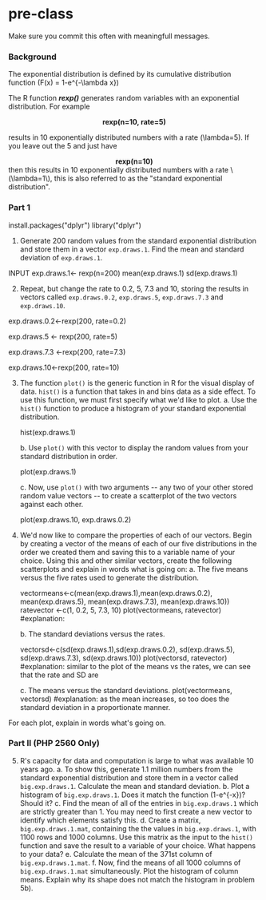 # pre-class


Make sure you commit this often with meaningfull messages. 

### Background

The exponential distribution is defined by its cumulative distribution function
\(F(x) = 1-e^{-\lambda x}\)

The R function ***rexp()*** generates random variables with an exponential distribution. For example 
<center><strong>rexp(n=10, rate=5)</strong> </center>

results in 10 exponentially distributed numbers with a rate \(\lambda=5\). If you leave out the 5 and just have
<center><strong>rexp(n=10) </strong></center>
then this results in 10 exponentially distributed numbers with a rate \(\lambda=1\), this is also referred to as the "standard exponential distribution". 

### Part 1
install.packages("dplyr")
library("dplyr")

1. Generate 200 random values from the standard exponential distribution and store them in a vector `exp.draws.1`.  Find the mean and standard deviation of `exp.draws.1`.

INPUT
exp.draws.1<- rexp(n=200)
mean(exp.draws.1)
sd(exp.draws.1)

2. Repeat, but change the rate to 0.2, 5, 7.3 and 10, storing the results in vectors called  `exp.draws.0.2`,  `exp.draws.5`,  `exp.draws.7.3` and  `exp.draws.10`. 

  exp.draws.0.2<-rexp(200, rate=0.2)
  
  exp.draws.5 <- rexp(200, rate=5)
  
  exp.draws.7.3 <-rexp(200, rate=7.3)
  
  exp.draws.10<-rexp(200, rate=10)

3. The function `plot()` is the generic function in R for the visual display of data. `hist()` is a function that takes in and bins data as a side effect. To use this function, we must first specify what we'd like to plot.
    a. Use the `hist()` function to produce a histogram of your standard exponential distribution. 
    
    hist(exp.draws.1)
    
    b. Use `plot()` with this vector to display the random values from your standard distribution in order.
    
    plot(exp.draws.1)
    
    c. Now, use `plot()` with two arguments -- any two of your other stored random value vectors -- to create a scatterplot of the two vectors against each other.
    
    plot(exp.draws.10, exp.draws.0.2)

4. We'd now like to compare the properties of each of our vectors. Begin by creating a vector of the means of each of our five distributions in the order we created them and saving this to a variable name of your choice. Using this and other similar vectors, create the following scatterplots and explain in words what is going on:
    a. The five means versus the five rates used to generate the distribution.
    
    vectormeans<-c(mean(exp.draws.1),mean(exp.draws.0.2),  mean(exp.draws.5), mean(exp.draws.7.3), mean(exp.draws.10))
    ratevector <-c(1, 0.2, 5, 7.3, 10)
    plot(vectormeans, ratevector)
    #explanation: 
    
    b. The standard deviations versus the rates.
    
    vectorsd<-c(sd(exp.draws.1),sd(exp.draws.0.2),  sd(exp.draws.5), sd(exp.draws.7.3), sd(exp.draws.10))
    plot(vectorsd, ratevector)
    #explanation: similar to the plot of the means vs the rates, we can see that the rate and SD are 
    
    c. The means versus the standard deviations.
    plot(vectormeans, vectorsd)
    #explanation: as the mean increases, so too does the standard deviation in a proportionate manner.

For each plot, explain in words what's going on.

### Part II (PHP 2560 Only)


5. R's capacity for data and computation is large to what was available 10 years ago. 
    a. To show this, generate 1.1 million numbers from the standard exponential distribution and store them in a vector called `big.exp.draws.1`. Calculate the mean and standard deviation.
    b. Plot a histogram of `big.exp.draws.1`.  Does it match the function \(1-e^{-x}\)?  Should it? 
    c. Find the mean of all of the entries in `big.exp.draws.1` which are strictly greater than 1. You may need to first create a new vector to identify which elements satisfy this.
    d. Create a matrix, `big.exp.draws.1.mat`, containing the the values in 
`big.exp.draws.1`, with 1100 rows and 1000 columns. Use this matrix as the input to the `hist()` function and save the result to a variable of your choice. What happens to your data?
    e. Calculate the mean of the 371st column of `big.exp.draws.1.mat`.
    f. Now, find the means of all 1000 columns of `big.exp.draws.1.mat` simultaneously. Plot the histogram of column means.  Explain why its shape does not match the histogram in problem 5b).
   

